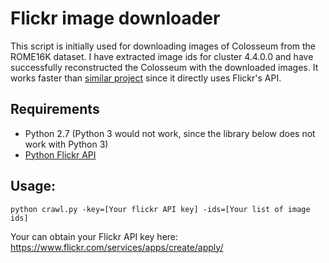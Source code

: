 # Flickr image downloader

This script is initially used for downloading images of Colosseum from the ROME16K dataset. I have extracted image ids for cluster 4.4.0.0 and have successfully reconstructed the Colosseum with the downloaded images. It works faster than [similar project](https://github.com/ceciliavision/flickr_get_img) since it directly uses Flickr's API.

## Requirements
- Python 2.7 (Python 3 would not work, since the library below does not work with Python 3)
- [Python Flickr API](https://github.com/alexis-mignon/python-flickr-api)

## Usage:
`python crawl.py -key=[Your flickr API key] -ids=[Your list of image ids]`

Your can obtain your Flickr API key here: https://www.flickr.com/services/apps/create/apply/

